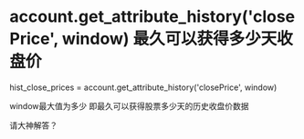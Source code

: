 # account.get_attribute_history('closePrice', window) 最久可以获得多少天收盘价

hist_close_prices = account.get_attribute_history('closePrice', window) 

window最大值为多少
即最久可以获得股票多少天的历史收盘价数据

请大神解答？